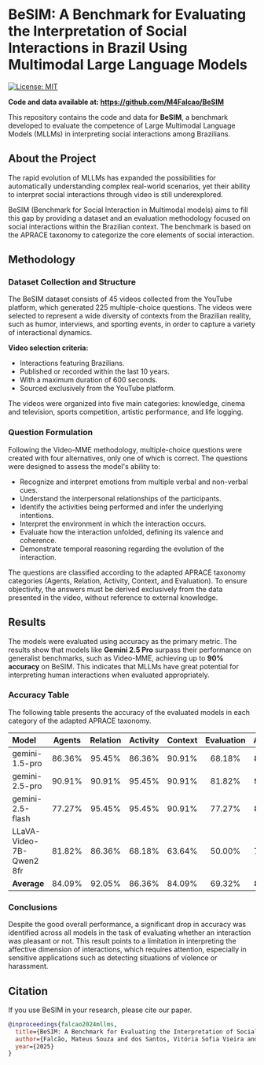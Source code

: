 # BeSIM: A Benchmark for Evaluating the Interpretation of Social Interactions in Brazil Using Multimodal Large Language Models

[![License: MIT](https://img.shields.io/badge/License-MIT-yellow.svg)](https://opensource.org/licenses/MIT)

**Code and data available at: https://github.com/M4Falcao/BeSIM**

This repository contains the code and data for **BeSIM**, a benchmark developed to evaluate the competence of Large Multimodal Language Models (MLLMs) in interpreting social interactions among Brazilians.

## About the Project

The rapid evolution of MLLMs has expanded the possibilities for automatically understanding complex real-world scenarios, yet their ability to interpret social interactions through video is still underexplored.

BeSIM (Benchmark for Social Interaction in Multimodal models) aims to fill this gap by providing a dataset and an evaluation methodology focused on social interactions within the Brazilian context. The benchmark is based on the APRACE taxonomy to categorize the core elements of social interaction.

## Methodology

### Dataset Collection and Structure

The BeSIM dataset consists of 45 videos collected from the YouTube platform, which generated 225 multiple-choice questions. The videos were selected to represent a wide diversity of contexts from the Brazilian reality, such as humor, interviews, and sporting events, in order to capture a variety of interactional dynamics.

**Video selection criteria:**
* Interactions featuring Brazilians.
* Published or recorded within the last 10 years.
* With a maximum duration of 600 seconds.
* Sourced exclusively from the YouTube platform.

The videos were organized into five main categories: knowledge, cinema and television, sports competition, artistic performance, and life logging.

### Question Formulation

Following the Video-MME methodology, multiple-choice questions were created with four alternatives, only one of which is correct. The questions were designed to assess the model's ability to:

* Recognize and interpret emotions from multiple verbal and non-verbal cues.
* Understand the interpersonal relationships of the participants.
* Identify the activities being performed and infer the underlying intentions.
* Interpret the environment in which the interaction occurs.
* Evaluate how the interaction unfolded, defining its valence and coherence.
* Demonstrate temporal reasoning regarding the evolution of the interaction.

The questions are classified according to the adapted APRACE taxonomy categories (Agents, Relation, Activity, Context, and Evaluation). To ensure objectivity, the answers must be derived exclusively from the data presented in the video, without reference to external knowledge.

## Results

The models were evaluated using accuracy as the primary metric. The results show that models like **Gemini 2.5 Pro** surpass their performance on generalist benchmarks, such as Video-MME, achieving up to **90% accuracy** on BeSIM. This indicates that MLLMs have great potential for interpreting human interactions when evaluated appropriately.

### Accuracy Table

The following table presents the accuracy of the evaluated models in each category of the adapted APRACE taxonomy.

| Model                       | Agents  | Relation | Activity | Context  | Evaluation | **Average** |
| :-------------------------- | :-----: | :------: | :------: | :------: | :--------: | :---------: |
| gemini-1.5-pro              | 86.36%  | 95.45%   | 86.36%   | 90.91%   | 68.18%     | **85.45%** |
| gemini-2.5-pro              | 90.91%  | 90.91%   | 95.45%   | 90.91%   | 81.82%     | **90.00%** |
| gemini-2.5-flash            | 77.27%  | 95.45%   | 95.45%   | 90.91%   | 77.27%     | **87.27%** |
| LLaVA-Video-7B-Qwen2 8fr    | 81.82%  | 86.36%   | 68.18%   | 63.64%   | 50.00%     | **70.00%** |
| **Average** | 84.09%  | 92.05%   | 86.36%   | 84.09%   | 69.32%     | **83.18%** |

### Conclusions

Despite the good overall performance, a significant drop in accuracy was identified across all models in the task of evaluating whether an interaction was pleasant or not. This result points to a limitation in interpreting the affective dimension of interactions, which requires attention, especially in sensitive applications such as detecting situations of violence or harassment.

## Citation

If you use BeSIM in your research, please cite our paper.

```bibtex
@inproceedings{falcao2024mllms,
  title={BeSIM: A Benchmark for Evaluating the Interpretation of Social Interactions in Brazil Using Multimodal Large Language Models},
  author={Falcão, Mateus Souza and dos Santos, Vitória Sofia Vieira and Simões, Francisco Paulo Magalhaes},
  year={2025}
}